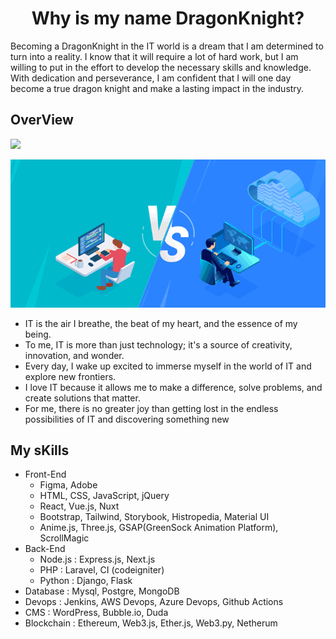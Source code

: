 <h1 align="center">Why is my name DragonKnight?</h1>

Becoming a DragonKnight in the IT world is a dream that I am determined to turn into a reality. I know that it will require a lot of hard work, but I am willing to put in the effort to develop the necessary skills and knowledge. With dedication and perseverance, I am confident that I will one day become a true dragon knight and make a lasting impact in the industry.

## OverView
<img src="https://readme-typing-svg.herokuapp.com/?lines=Full%20Stack%20Developer;Snake%20Charmer;Blockchain%20Developer&font=Abril&width=800&height=50&color=58a6ff&vCenter=true&size=28&duration=3000&pause=1500">

<p algin="center">
    <div algin="center">
        <img src="./assets/Post.gif" alt="">
    </div>
</p>

* IT is the air I breathe, the beat of my heart, and the essence of my being.
* To me, IT is more than just technology; it's a source of creativity, innovation, and wonder.
* Every day, I wake up excited to immerse myself in the world of IT and explore new frontiers.
* I love IT because it allows me to make a difference, solve problems, and create solutions that matter.
* For me, there is no greater joy than getting lost in the endless possibilities of IT and discovering something new

## My sKills

* Front-End
    - Figma, Adobe
    - HTML, CSS, JavaScript, jQuery
    - React, Vue.js, Nuxt
    - Bootstrap, Tailwind, Storybook, Histropedia, Material UI
    - Anime.js, Three.js, GSAP(GreenSock Animation Platform), ScrollMagic
* Back-End
    - Node.js : Express.js, Next.js 
    - PHP : Laravel, CI (codeigniter) 
    - Python : Django, Flask 
* Database : Mysql, Postgre, MongoDB
* Devops : Jenkins, AWS Devops, Azure Devops, Github Actions
* CMS : WordPress, Bubble.io, Duda
* Blockchain : Ethereum, Web3.js, Ether.js, Web3.py, Netherum
